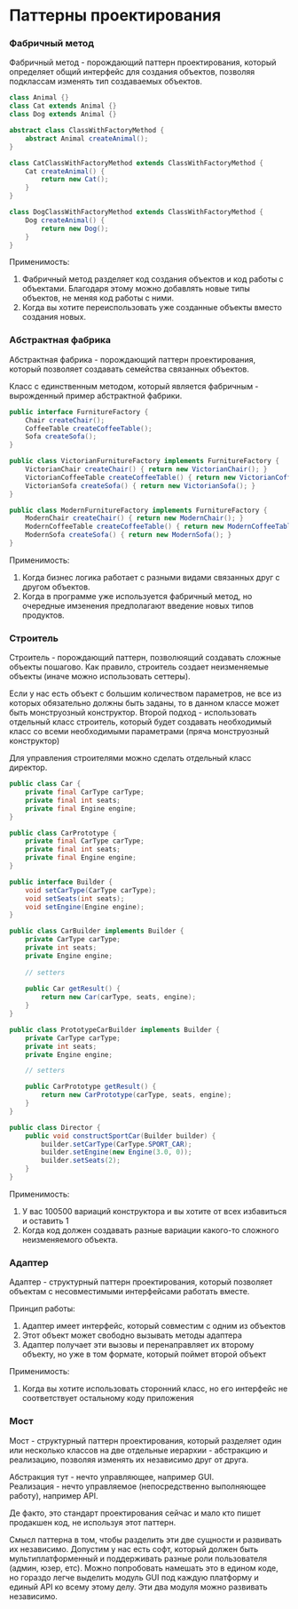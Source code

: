 # Паттерны проектирования
### Фабричный метод
Фабричный метод - порождающий паттерн проектирования, который определяет общий интерфейс для создания объектов,
позволяя подклассам изменять тип создаваемых объектов.

```java
class Animal {}
class Cat extends Animal {}
class Dog extends Animal {}

abstract class ClassWithFactoryMethod {
    abstract Animal createAnimal();
}

class CatClassWithFactoryMethod extends ClassWithFactoryMethod {
    Cat createAnimal() {
        return new Cat();
    }
}

class DogClassWithFactoryMethod extends ClassWithFactoryMethod {
    Dog createAnimal() {
        return new Dog();
    }
}
```

Применимость:
1) Фабричный метод разделяет код создания объектов и код работы с объектами. Благодаря этому можно добавлять новые
типы объектов, не меняя код работы с ними.
2) Когда вы хотите переиспользовать уже созданные объекты вместо создания новых.

### Абстрактная фабрика
Абстрактная фабрика - порождающий паттерн проектирования, который позволяет создавать семейства связанных объектов. 

Класс с единственным методом, который является фабричным - вырожденный пример абстрактной фабрики.

```java
public interface FurnitureFactory {
    Chair createChair();
    CoffeeTable createCoffeeTable();
    Sofa createSofa();
}

public class VictorianFurnitureFactory implements FurnitureFactory {
    VictorianChair createChair() { return new VictorianChair(); }
    VictorianCoffeeTable createCoffeeTable() { return new VictorianCoffeeTable(); }
    VictorianSofa createSofa() { return new VictorianSofa(); }
}

public class ModernFurnitureFactory implements FurnitureFactory {
    ModernChair createChair() { return new ModernChair(); }
    ModernCoffeeTable createCoffeeTable() { return new ModernCoffeeTable(); }
    ModernSofa createSofa() { return new ModernSofa(); }
}
```

Применимость:
1) Когда бизнес логика работает с разными видами связанных друг с другом объектов.
2) Когда в программе уже используется фабричный метод, но очередные имзенения предполагают введение новых типов 
продуктов.

### Строитель
Строитель - порождающий паттерн, позволюящий создавать сложные объекты пошагово. Как правило, строитель создает
неизменяемые объекты (иначе можно использовать сеттеры).

Если у нас есть объект с большим количеством параметров, не все из которых обязательно должны быть заданы, то в данном 
классе может быть монструозный конструктор. Второй подход - использовать отдельный класс строитель, который будет 
создавать необходимый класс со всеми необходимыми параметрами (пряча монструозный конструктор)

Для управления строителями можно сделать отдельный класс директор.

```java
public class Car {
    private final CarType carType;
    private final int seats;
    private final Engine engine;
}

public class CarPrototype {
    private final CarType carType;
    private final int seats;
    private final Engine engine;
}

public interface Builder {
    void setCarType(CarType carType);
    void setSeats(int seats);
    void setEngine(Engine engine);
}

public class CarBuilder implements Builder {
    private CarType carType;
    private int seats;
    private Engine engine;
    
    // setters 
    
    public Car getResult() {
        return new Car(carType, seats, engine);
    }
}

public class PrototypeCarBuilder implements Builder {
    private CarType carType;
    private int seats;
    private Engine engine;

    // setters 

    public CarPrototype getResult() {
        return new CarPrototype(carType, seats, engine);
    }
}

public class Director {
    public void constructSportCar(Builder builder) {
        builder.setCarType(CarType.SPORT_CAR);
        builder.setEngine(new Engine(3.0, 0));
        builder.setSeats(2);
    }
}
```

Применимость:
1) У вас 100500 вариаций конструктора и вы хотите от всех избавиться и оставить 1
2) Когда код должен создавать разные вариации какого-то сложного неизменяемого объекта.

### Адаптер
Адаптер - структурный паттерн проектирования, который позволяет объектам с несовместимыми интерфейсами работать вместе.

Принцип работы:
1) Адаптер имеет интерфейс, который совместим с одним из объектов
2) Этот объект может свободно вызывать методы адаптера
3) Адаптер получает эти вызовы и перенаправляет их второму объекту, но уже в том формате, который поймет второй объект

Применимость:
1) Когда вы хотите использовать сторонний класс, но его интерфейс не соответствует остальному коду приложения

### Мост
Мост - структурный паттерн проектирования, который разделяет один или несколько классов на две отдельные иерархии - 
абстракцию и реализацию, позволяя изменять их независимо друг от друга. 

Абстракция тут - нечто управляющее, например GUI.  
Реализация - нечто управляемое (непосредственно выполняющее работу), например API.

Де факто, это стандарт проектирования сейчас и мало кто пишет продакшен код, не используя этот паттерн.

Смысл паттерна в том, чтобы разделить эти две сущности и развивать их независимо. Допустим у нас есть софт, который
должен быть мультиплатформенный и поддерживать разные роли пользователя (админ, юзер, етс). Можно попробовать намешать
это в едином коде, но гораздо легче выделить модуль GUI под каждую платформу и единый API ко всему этому делу. Эти
два модуля можно развивать независимо.